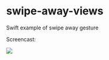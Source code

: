 # swipe-away-views

Swift example of swipe away gesture

Screencast:

<img src="https://cloud.githubusercontent.com/assets/10542894/6979398/6720faa2-d9e3-11e4-9d36-eda8f21b77e1.gif" />
